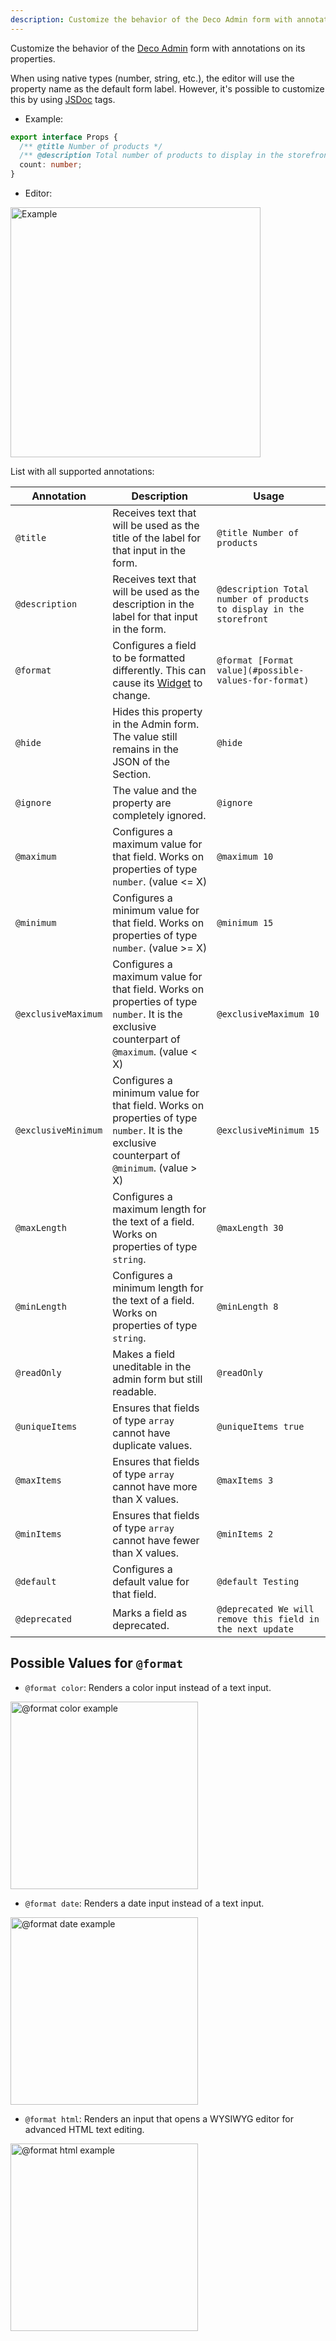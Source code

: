 ```yaml
---
description: Customize the behavior of the Deco Admin form with annotations on its properties.
---
```


Customize the behavior of the [Deco Admin](https://admin.deco.cx) form with annotations on its properties.

When using native types (number, string, etc.), the editor will use the property name as the default form label. However, it's possible to customize this by using [JSDoc](https://jsdoc.app/) tags.

- Example:

```ts
export interface Props {
  /** @title Number of products */
  /** @description Total number of products to display in the storefront */
  count: number;
}
```

- Editor:

<img src="/docs/annotations/example.png" alt="Example" width="400">

List with all supported annotations:

| Annotation | Description | Usage |
|------------|-------------|-------|
|`@title`|Receives text that will be used as the title of the label for that input in the form.|`@title Number of products`|
|`@description`|Receives text that will be used as the description in the label for that input in the form.|`@description Total number of products to display in the storefront`|
|`@format`|Configures a field to be formatted differently. This can cause its [Widget](/docs/en/widget) to change.|`@format [Format value](#possible-values-for-format)`|
|`@hide`|Hides this property in the Admin form. The value still remains in the JSON of the Section.|`@hide`|
|`@ignore`|The value and the property are completely ignored.|`@ignore`|
|`@maximum`|Configures a maximum value for that field. Works on properties of type `number`. (value <= X)|`@maximum 10`|
|`@minimum`|Configures a minimum value for that field. Works on properties of type `number`. (value >= X)|`@minimum 15`|
|`@exclusiveMaximum`|Configures a maximum value for that field. Works on properties of type `number`. It is the exclusive counterpart of `@maximum`. (value < X)|`@exclusiveMaximum 10`|
|`@exclusiveMinimum`|Configures a minimum value for that field. Works on properties of type `number`. It is the exclusive counterpart of `@minimum`. (value > X)|`@exclusiveMinimum 15`|
|`@maxLength`|Configures a maximum length for the text of a field. Works on properties of type `string`.|`@maxLength 30`|
|`@minLength`|Configures a minimum length for the text of a field. Works on properties of type `string`.|`@minLength 8`|
|`@readOnly`|Makes a field uneditable in the admin form but still readable.|`@readOnly`|
|`@uniqueItems`|Ensures that fields of type `array` cannot have duplicate values.|`@uniqueItems true`|
|`@maxItems`|Ensures that fields of type `array` cannot have more than X values.|`@maxItems 3`|
|`@minItems`|Ensures that fields of type `array` cannot have fewer than X values.|`@minItems 2`|
|`@default`|Configures a default value for that field.|`@default Testing`|
|`@deprecated`|Marks a field as deprecated.|`@deprecated We will remove this field in the next update`|

## Possible Values for `@format`

- `@format color`: Renders a color input instead of a text input.

<img src="/docs/annotations/color.png" alt="@format color example" width="300">

- `@format date`: Renders a date input instead of a text input.

<img src="/docs/annotations/date.png" alt="@format date example" width="300">

- `@format html`: Renders an input that opens a WYSIWYG editor for advanced HTML text editing.

<img src="/docs/widgets/html-open.png" alt="@format html example" width="300">